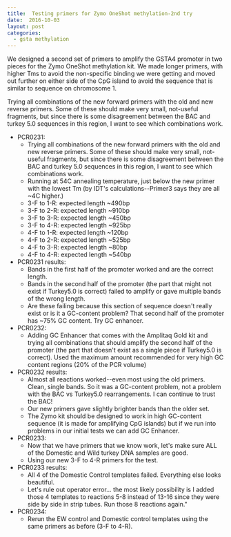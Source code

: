 ```yaml
---
title:  Testing primers for Zymo OneShot methylation-2nd try
date:  2016-10-03
layout: post
categories:
  - gsta methylation
---
```


We designed a second set of primers to amplify the GSTA4 promoter in two pieces for the Zymo OneShot methylation kit. We made longer primers, with higher Tms to avoid the non-specific binding we were getting and moved out further on either side of the CpG island to avoid the sequence that is similar to sequence on chromosome 1.

Trying all combinations of the new forward primers with the old and new reverse primers. Some of these should make very small, not-useful fragments, but since there is some disagreement between the BAC and turkey 5.0 sequences in this region, I want to see which combinations work.

  * PCR0231:
    * Trying all combinations of the new forward primers with the old and new reverse primers. Some of these should make very small, not-useful fragments, but since there is some disagreement between the BAC and turkey 5.0 sequences in this region, I want to see which combinations work.
    * Running at 54C annealing temperature, just below the new primer with the lowest Tm (by IDT's calculations--Primer3 says they are all ~4C higher.)
    * 3-F to 1-R: expected length ~490bp
    * 3-F to 2-R: expected length ~910bp
    * 3-F to 3-R: expected length ~450bp
    * 3-F to 4-R: expected length ~925bp
    * 4-F to 1-R: expected length ~120bp
    * 4-F to 2-R: expected length ~525bp
    * 4-F to 3-R: expected length ~80bp
    * 4-F to 4-R: expected length ~540bp
  * PCR0231 results:
    * Bands in the first half of the promoter worked and are the correct length.
    * Bands in the second half of the promoter (the part that might not exist if Turkey5.0 is correct) failed to amplify or gave multiple bands of the wrong length.
    * Are these failing because this section of sequence doesn't really exist or is it a GC-content problem? That second half of the promoter has ~75% GC content. Try GC enhancer.
  * PCR0232:
    * Adding GC Enhancer that comes with the Amplitaq Gold kit and trying all combinations that should amplify the second half of the promoter (the part that doesn't exist as a single piece if Turkey5.0 is correct). Used the maximum amount recommended for very high GC content regions (20% of the PCR volume)
  * PCR0232 results:
    * Almost all reactions worked--even most using the old primers. Clean, single bands. So it was a GC-content problem, not a problem with the BAC vs Turkey5.0 rearrangements. I can continue to trust the BAC!
    * Our new primers gave slightly brighter bands than the older set.
    * The Zymo kit should be designed to work in high GC-content sequence (it is made for amplifying CpG islands) but if we run into problems in our initial tests we can add GC Enhancer.
  * PCR0233:
    * Now that we have primers that we know work, let's make sure ALL of the Domestic and Wild turkey DNA samples are good.
    * Using our new 3-F to 4-R primers for the test.
  * PCR0233 results:
    * All 4 of the Domestic Control templates failed. Everything else looks beautiful.
    * Let's rule out operator error... the most likely possibility is I added those 4 templates to reactions 5-8 instead of 13-16 since they were side by side in strip tubes. Run those 8 reactions again."							
  * PCR0234:
    * Rerun the EW control and Domestic control templates using the same primers as before (3-F to 4-R). 
